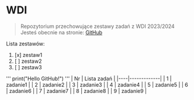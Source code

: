 # WDI
> Repozytorium przechowujące zestawy zadań z WDI 2023/2024
Jesteś obecnie na stronie: [GitHub](https://pages.github.com/)

Lista zestawów:
1. [x] zestaw1
2. [ ] zestaw2
3. [ ] zestaw3 

'''
print("Hello GitHub!")
'''
| Nr | Lista zadań |
|----|-------------|
| 1  |  zadanie1   |
| 2  |  zadanie2   |
| 3  |  zadanie3   |
| 4  |  zadanie4   |
| 5  |  zadanie5   |
| 6  |  zadanie6   |
| 7  |  zadanie7   |
| 8  |  zadanie8   |
| 9  |  zadanie9   |
